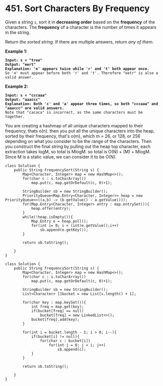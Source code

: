# 451. Sort Characters By Frequency

Given a string `s`, sort it in **decreasing order** based on the **frequency** of the characters. The **frequency** of a character is the number of times it appears in the string.

Return _the sorted string_. If there are multiple answers, return _any of them_.

&#x20;

**Example 1:**

<pre><code><strong>Input: s = "tree"
</strong><strong>Output: "eert"
</strong><strong>Explanation: 'e' appears twice while 'r' and 't' both appear once.
</strong>So 'e' must appear before both 'r' and 't'. Therefore "eetr" is also a valid answer.
</code></pre>

**Example 2:**

<pre><code><strong>Input: s = "cccaaa"
</strong><strong>Output: "aaaccc"
</strong><strong>Explanation: Both 'c' and 'a' appear three times, so both "cccaaa" and "aaaccc" are valid answers.
</strong>Note that "cacaca" is incorrect, as the same characters must be together.
</code></pre>

You are creating a hashmap of all unique characters mapped to their frequency, thats o(n). then you put all the unique characters into the heap, sorted by their frequency, that's o(m), which m = 26, or 128, or 256 depending on what you consider to be the range of the characters. Then you construct the final string by pulling out the heap top character, each extraction takes logM, so total is MlogM. so total is O(N) + (M) + MlogM. Since M is a static value, we can consider it to be O(N).

```
class Solution {
    public String frequencySort(String s) {
        Map<Character, Integer> map = new HashMap<>();
        for(char c : s.toCharArray())
            map.put(c, map.getOrDefault(c, 0)+1);
        
        StringBuilder sb = new StringBuilder();
        PriorityQueue<Map.Entry<Character, Integer>> heap = new PriorityQueue<>((a,b) -> (b.getValue() - a.getValue()));
        for(Map.Entry<Character, Integer> entry : map.entrySet()){
            heap.offer(entry);
        }
        while(!heap.isEmpty()){
            Map.Entry e = heap.poll();
            for(int i= 0; i < (int)e.getValue();i++)
                sb.append(e.getKey());
        }
            
        return sb.toString();

    }
}

class Solution {
    public String frequencySort(String s) {
        Map<Character, Integer> map = new HashMap<>();
        for(char c : s.toCharArray())
            map.put(c, map.getOrDefault(c, 0)+1);
        
        StringBuilder sb = new StringBuilder();
        List<Character> []bucket = new List[s.length() + 1];
        
        for(char key : map.keySet()){
            int freq = map.get(key);
            if(bucket[freq] == null)
                bucket[freq] = new LinkedList<>();
            bucket[freq].add(key);
        }
        
        for(int i = bucket.length - 1; i > 0; i--){
            if(bucket[i] != null){
                for(char c : bucket[i])
                    for(int j = 0; j < i; j++)
                        sb.append(c);
            }
        }
            
        return sb.toString();

    }
}
```
